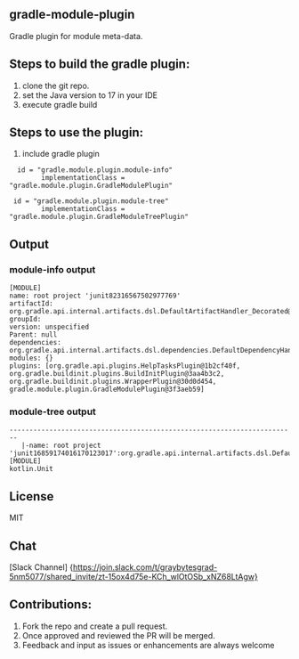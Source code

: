 ## gradle-module-plugin
Gradle plugin for module meta-data.

## Steps to build the gradle plugin:
1. clone the git repo. 
3. set the Java version to 17 in your IDE 
5. execute gradle build

## Steps to use the plugin:
1. include gradle plugin 
```
  id = "gradle.module.plugin.module-info"
        implementationClass = "gradle.module.plugin.GradleModulePlugin"
        
 id = "gradle.module.plugin.module-tree"
        implementationClass = "gradle.module.plugin.GradleModuleTreePlugin"
```        
## Output 

### module-info output 
```------------------------------------------------------------------------
[MODULE]
name: root project 'junit82316567502977769'
artifactId: org.gradle.api.internal.artifacts.dsl.DefaultArtifactHandler_Decorated@167103cb
groupId: 
version: unspecified
Parent: null
dependencies: org.gradle.api.internal.artifacts.dsl.dependencies.DefaultDependencyHandler_Decorated@33c7945b
modules: {}
plugins: [org.gradle.api.plugins.HelpTasksPlugin@1b2cf40f, org.gradle.buildinit.plugins.BuildInitPlugin@3aa4b3c2, org.gradle.buildinit.plugins.WrapperPlugin@30d0d454, gradle.module.plugin.GradleModulePlugin@3f3aeb59]
```

### module-tree output
 
 ```> Task :module-tree
------------------------------------------------------------------------
	|-name: root project 'junit16859174016170123017':org.gradle.api.internal.artifacts.dsl.DefaultArtifactHandler_Decorated@1af35a99@unspecified
[MODULE]
kotlin.Unit
```
## License
MIT

## Chat
[Slack Channel] {https://join.slack.com/t/graybytesgrad-5nm5077/shared_invite/zt-15ox4d75e-KCh_wlOtOSb_xNZ68LtAgw}

## Contributions:
1. Fork the repo and create a pull request.
2. Once approved and reviewed the PR will be merged.
3. Feedback and input as issues or enhancements are always welcome
